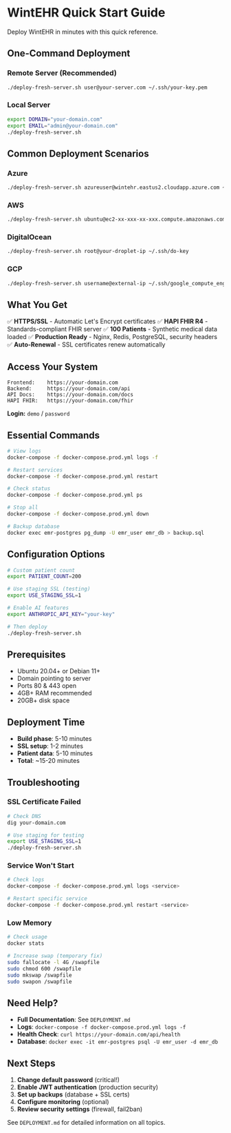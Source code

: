 # WintEHR Quick Start Guide

Deploy WintEHR in minutes with this quick reference.

## One-Command Deployment

### Remote Server (Recommended)

```bash
./deploy-fresh-server.sh user@your-server.com ~/.ssh/your-key.pem
```

### Local Server

```bash
export DOMAIN="your-domain.com"
export EMAIL="admin@your-domain.com"
./deploy-fresh-server.sh
```

## Common Deployment Scenarios

### Azure
```bash
./deploy-fresh-server.sh azureuser@wintehr.eastus2.cloudapp.azure.com ~/.ssh/WintEHR-key.pem
```

### AWS
```bash
./deploy-fresh-server.sh ubuntu@ec2-xx-xxx-xx-xxx.compute.amazonaws.com ~/.ssh/aws-key.pem
```

### DigitalOcean
```bash
./deploy-fresh-server.sh root@your-droplet-ip ~/.ssh/do-key
```

### GCP
```bash
./deploy-fresh-server.sh username@external-ip ~/.ssh/google_compute_engine
```

## What You Get

✅ **HTTPS/SSL** - Automatic Let's Encrypt certificates
✅ **HAPI FHIR R4** - Standards-compliant FHIR server
✅ **100 Patients** - Synthetic medical data loaded
✅ **Production Ready** - Nginx, Redis, PostgreSQL, security headers
✅ **Auto-Renewal** - SSL certificates renew automatically

## Access Your System

```
Frontend:    https://your-domain.com
Backend:     https://your-domain.com/api
API Docs:    https://your-domain.com/docs
HAPI FHIR:   https://your-domain.com/fhir
```

**Login:** `demo` / `password`

## Essential Commands

```bash
# View logs
docker-compose -f docker-compose.prod.yml logs -f

# Restart services
docker-compose -f docker-compose.prod.yml restart

# Check status
docker-compose -f docker-compose.prod.yml ps

# Stop all
docker-compose -f docker-compose.prod.yml down

# Backup database
docker exec emr-postgres pg_dump -U emr_user emr_db > backup.sql
```

## Configuration Options

```bash
# Custom patient count
export PATIENT_COUNT=200

# Use staging SSL (testing)
export USE_STAGING_SSL=1

# Enable AI features
export ANTHROPIC_API_KEY="your-key"

# Then deploy
./deploy-fresh-server.sh
```

## Prerequisites

- Ubuntu 20.04+ or Debian 11+
- Domain pointing to server
- Ports 80 & 443 open
- 4GB+ RAM recommended
- 20GB+ disk space

## Deployment Time

- **Build phase**: 5-10 minutes
- **SSL setup**: 1-2 minutes
- **Patient data**: 5-10 minutes
- **Total**: ~15-20 minutes

## Troubleshooting

### SSL Certificate Failed
```bash
# Check DNS
dig your-domain.com

# Use staging for testing
export USE_STAGING_SSL=1
./deploy-fresh-server.sh
```

### Service Won't Start
```bash
# Check logs
docker-compose -f docker-compose.prod.yml logs <service>

# Restart specific service
docker-compose -f docker-compose.prod.yml restart <service>
```

### Low Memory
```bash
# Check usage
docker stats

# Increase swap (temporary fix)
sudo fallocate -l 4G /swapfile
sudo chmod 600 /swapfile
sudo mkswap /swapfile
sudo swapon /swapfile
```

## Need Help?

- **Full Documentation**: See `DEPLOYMENT.md`
- **Logs**: `docker-compose -f docker-compose.prod.yml logs -f`
- **Health Check**: `curl https://your-domain.com/api/health`
- **Database**: `docker exec -it emr-postgres psql -U emr_user -d emr_db`

## Next Steps

1. **Change default password** (critical!)
2. **Enable JWT authentication** (production security)
3. **Set up backups** (database + SSL certs)
4. **Configure monitoring** (optional)
5. **Review security settings** (firewall, fail2ban)

See `DEPLOYMENT.md` for detailed information on all topics.
